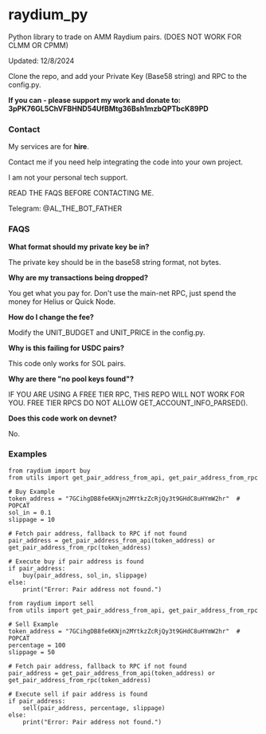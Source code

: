 # raydium_py

Python library to trade on AMM Raydium pairs. (DOES NOT WORK FOR CLMM OR CPMM)

Updated: 12/8/2024

Clone the repo, and add your Private Key (Base58 string) and RPC to the config.py.

**If you can - please support my work and donate to: 3pPK76GL5ChVFBHND54UfBMtg36Bsh1mzbQPTbcK89PD**

### Contact

My services are for **hire**. 

Contact me if you need help integrating the code into your own project. 

I am not your personal tech support. 

READ THE FAQS BEFORE CONTACTING ME. 

Telegram: @AL_THE_BOT_FATHER

### FAQS

**What format should my private key be in?** 

The private key should be in the base58 string format, not bytes. 

**Why are my transactions being dropped?** 

You get what you pay for. Don't use the main-net RPC, just spend the money for Helius or Quick Node.

**How do I change the fee?** 

Modify the UNIT_BUDGET and UNIT_PRICE in the config.py. 

**Why is this failing for USDC pairs?** 

This code only works for SOL pairs. 

**Why are there "no pool keys found"?** 

IF YOU ARE USING A FREE TIER RPC, THIS REPO WILL NOT WORK FOR YOU. FREE TIER RPCS DO NOT ALLOW GET_ACCOUNT_INFO_PARSED().

**Does this code work on devnet?**

No. 

### Examples

```
from raydium import buy
from utils import get_pair_address_from_api, get_pair_address_from_rpc

# Buy Example
token_address = "7GCihgDB8fe6KNjn2MYtkzZcRjQy3t9GHdC8uHYmW2hr"  # POPCAT
sol_in = 0.1
slippage = 10

# Fetch pair address, fallback to RPC if not found
pair_address = get_pair_address_from_api(token_address) or get_pair_address_from_rpc(token_address)

# Execute buy if pair address is found
if pair_address:
    buy(pair_address, sol_in, slippage)
else:
    print("Error: Pair address not found.")
```

```
from raydium import sell
from utils import get_pair_address_from_api, get_pair_address_from_rpc

# Sell Example
token_address = "7GCihgDB8fe6KNjn2MYtkzZcRjQy3t9GHdC8uHYmW2hr"  # POPCAT
percentage = 100
slippage = 50

# Fetch pair address, fallback to RPC if not found
pair_address = get_pair_address_from_api(token_address) or get_pair_address_from_rpc(token_address)

# Execute sell if pair address is found
if pair_address:
    sell(pair_address, percentage, slippage)
else:
    print("Error: Pair address not found.")
```
